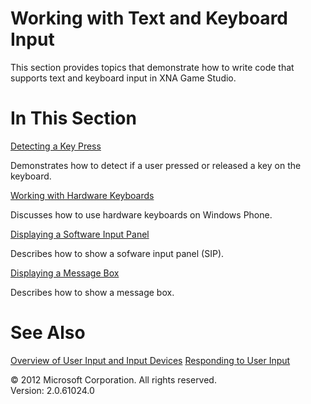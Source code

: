 ﻿

# Working with Text and Keyboard Input

This section provides topics that demonstrate how to write code that supports text and keyboard input in XNA Game Studio.

# In This Section

[Detecting a Key Press](Input_HowTo_DetectKeyPress.md)

Demonstrates how to detect if a user pressed or released a key on the keyboard.

[Working with Hardware Keyboards](Input_HWKeysOnWP.md)

Discusses how to use hardware keyboards on Windows Phone.

[Displaying a Software Input Panel](ShowSWKeyboard.md)

Describes how to show a sofware input panel (SIP).

[Displaying a Message Box](ShowMessagebox.md)

Describes how to show a message box.

# See Also

[Overview of User Input and Input Devices](Input_XNA.md) [Responding to User Input](Input.md)

© 2012 Microsoft Corporation. All rights reserved.  
Version: 2.0.61024.0